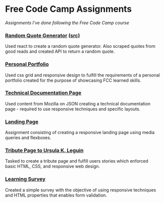 # Free Code Camp Assignments
*Assignments I've done following the Free Code Camp course*

### [Random Quote Generator](https://scifiquotemachine.herokuapp.com) [(src)](https://github.com/marissa-cleroux/quoteMachine)

Used react to create a random quote generator. Also scraped quotes from good reads and created API to return a random quote. 

### [Personal Portfolio](https://marissa-cleroux.github.io/free-code-camp-assignments/portfolio.html)

Used css grid and responsive design to fulfill the requirements of a personal portfolio created for the purpose of showcasing FCC learned skills.

### [Technical Documentation Page](https://marissa-cleroux.github.io/free-code-camp-assignments/technical-documentation.html)

Used content from Mozilla on JSON creating a technical documentation page - required to use responsive techniques and specific layouts.

### [Landing Page](https://marissa-cleroux.github.io/free-code-camp-assignments/landing-page.html)

Assignment consisting of creating a responsive landing page using media queries and flexboxes.

### [Tribute Page to Ursula K. Leguin](https://marissa-cleroux.github.io/free-code-camp-assignments/tribute-page.html)

Tasked to create a tribute page and fulfill users stories which enforced basic HTML, CSS, and responsive web design.

### [Learning Survey](https://marissa-cleroux.github.io/free-code-camp-assignments/survey-form.html)

Created a simple survey with the objective of using responsive techniques and HTML properties that enables form validation.

